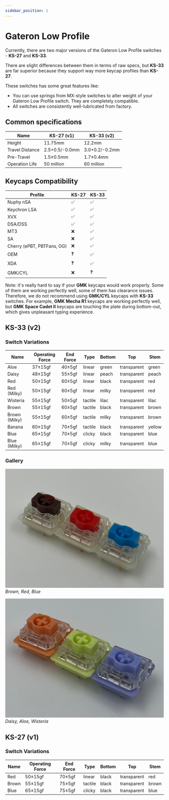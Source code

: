 ```yaml
---
sidebar_position: 1
---
```


# Gateron Low Profile

Currently, there are two major versions of the Gateron Low Profile switches - **KS-27** and **KS-33**.

There are slight differences between them in terms of raw specs, but **KS-33** are far superior because they support way more keycap profiles than **KS-27**.

These switches has some great features like:
* You can use springs from MX-style switches to alter weight of your Gateron Low Profile switch. They are completely compatible.
* All switches are consistently well-lubricated from factory.

## Common specifications

| Name            | KS-27 (v1)     | KS-33 (v2)     |
| --------------- | -------------- | -------------- |
| Height          | 11.75mm        | 12.2mm         |
| Travel Distance | 2.5+0.5/-0.0mm | 3.0+0.2/-0.2mm |
| Pre-Travel      | 1.5±0.5mm      | 1.7±0.4mm      |
| Operation Life  | 50 million     | 60 million     |

## Keycaps Compatibility

| Profile                    | KS-27 | KS-33 |
| -------------------------- | ----- | ----- |
| Nuphy nSA                  | ✅ | ✅ |
| Keychron LSA               | ✅ | ✅ |
| XVX                        | ✅ | ✅ |
| DSA/DSS                    | ✅ | ✅ |
| MT3                        | ❌ | ✅ |
| SA                         | ❌ | ✅ |
| Cherry (ePBT, PBTFans, OG) | ❌ | ✅ |
| OEM                        | ❓ | ✅ |
| XDA                        | ❓ | ✅ |
| GMK/CYL                    | ❌ | ❓ |

Note: it's really hard to say if your **GMK** keycaps would work properly. Some of them are working perfectly well, some of them has clearance issues. Therefore, we do not recommend using **GMK/CYL** keycaps with **KS-33** switches. For example, **GMK Mecha R1** keycaps are working perfectly well, but **GMK Space Cadet II** keycaps are touching the plate during bottom-out, which gives unpleasant typing experience.

## KS-33 (v2)

### Switch Variations

| Name          | Operating Force | End Force | Type        | Bottom | Top          | Stem   |
| ------------- | --------------- | --------- | ----------- | ------ | ------------ | ------ |
| Aloe          | 37±15gf         | 40±5gf    | linear      | green  | transparent  | green  |
| Daisy         | 48±15gf         | 55±5gf    | linear      | peach  | transparent  | peach  |
| Red           | 50±15gf         | 60±5gf    | linear      | black  | transparent  | red    |
| Red (Milky)   | 50±15gf         | 60±5gf    | linear      | milky  | transparent  | red    |
| Wisteria      | 55±15gf         | 50±5gf    | tactile     | lilac  | transparent  | lilac  |
| Brown         | 55±15gf         | 60±5gf    | tactile     | black  | transparent  | brown  |
| Brown (Milky) | 55±15gf         | 60±5gf    | tactile     | milky  | transparent  | brown  |
| Banana        | 60±15gf         | 70±5gf    | tactile     | black  | transparent  | yellow |
| Blue          | 65±15gf         | 70±5gf    | clicky      | black  | transparent  | blue   |
| Blue (Milky)  | 65±15gf         | 70±5gf    | clicky      | milky  | transparent  | blue   |

### Gallery

![brown_red_blue](img/brown_red_blue.jpg)
*Brown, Red, Blue*

![daisy_aloe_wisteria](img/daisy_aloe_wisteria.jpg)
*Daisy, Aloe, Wisteria*

## KS-27 (v1)

### Switch Variations

| Name  | Operating Force | End Force | Type    | Bottom | Top         | Stem  |
| ----- | --------------- | --------- | ------- | ------ | ----------- | ----- |
| Red   | 50±15gf         | 70±5gf    | linear  | black  | transparent | red   |
| Brown | 55±15gf         | 75±5gf    | tactile | black  | transparent | brown |
| Blue  | 65±15gf         | 75±5gf    | clicky  | black  | transparent | blue  |
